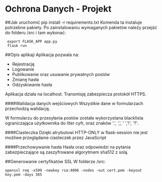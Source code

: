 # Ochrona Danych - Projekt
##Jak uruchomić
     pip install -r requirements.txt
Komenda ta instaluje potrzebne pakiety. Po zainstalowaniu
wymaganych pakietów należy przejść do folderu /src i tam wykonać:

     export FLASK_APP app.py
     flask run
 
 ##Opis aplikaji
Aplikacja pozwala na:
 - Rejestrację
 - Logowanie
 - Publikowanie oraz usuwanie prywatnych postów
 - Zmianę hasła
 - Odzyskiwanie hasła
 
 Aplikacja działa na localhost. Transmisję zabezpiecza protokół HTTPS. 
 
 ####Walidacja danych wejściowych
 Wszystkie dane w formularzach przechodzą walidację.
 
 W formularzu do przesyłania postów została wykorzystana blacklista ograniczająca użytkownika do liter cyfr, oraz znaków '.', ',', ' ','!', '?'.
 
 ####Ciasteczka
Dzięki atrybutowi HTTP-ONLY w flask-session nie jest możliwe przeglądanie ciasteczek przez JavaScript
  
 ####Przechowywanie hasła
 Hasła oraz odpowiedzi na pytania zabezpieczające są zaszyfrowane algorytmem sha512 z solą.
 
 
 ##Generowanie certyfikatów SSL
 W folderze /src:
 
    openssl req -x509 -newkey rsa:4096 -nodes -out cert.pem -keyout key.pem -days 365

